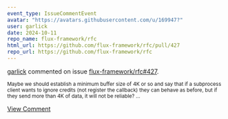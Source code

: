 ```yaml
---
event_type: IssueCommentEvent
avatar: "https://avatars.githubusercontent.com/u/169947?"
user: garlick
date: 2024-10-11
repo_name: flux-framework/rfc
html_url: https://github.com/flux-framework/rfc/pull/427
repo_url: https://github.com/flux-framework/rfc
---
```


<a href='https://github.com/garlick' target='_blank'>garlick</a> commented on issue <a href='https://github.com/flux-framework/rfc/pull/427' target='_blank'>flux-framework/rfc#427</a>.

<small>Maybe we should establish a minimum buffer size of 4K or so and say that if a subprocess client wants to ignore credits (not register the callback) they can behave as before, but if they send more than 4K of data, it will not be reliable?...</small>

<a href='https://github.com/flux-framework/rfc/pull/427' target='_blank'>View Comment</a>